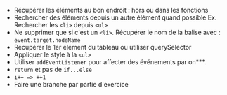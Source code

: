 * Récupérer les éléments au bon endroit : hors ou dans les fonctions
* Rechercher des éléments depuis un autre élément quand possible
  Ex. Rechercher les `<li>` depuis `<ul>`
* Ne supprimer que si c'est un `<li>`.
  Récupérer le nom de la balise avec : `event.target.nodeName`
* Récupérer le 1er élément du tableau ou utiliser querySelector
* Appliquer le style à la `<ul>` 
* Utiliser `addEventListener` pour affecter des événements par on***.
* `return` et pas de `if...else`
* `i++ => ++1`
* Faire une branche par partie d'exercice